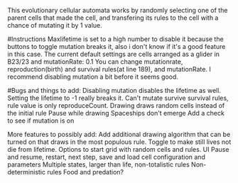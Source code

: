 This evolutionary cellular automata works by randomly selecting one of the parent cells that made the cell, and transfering its rules to the cell with a chance of mutating it by 1 value. 

#Instructions
Maxlifetime is set to a high number to disable it because the buttons to toggle mutation breaks it, also i don't know if it's a good feature in this case.
The current default settings are cells arranged as a glider in B23/23 and mutationRate: 0.1
You can change mutationrate, reproduction(birth) and survival rules(at line 189), and mutationRate.
I recommend disabling mutation a bit before it seems good.

#Bugs and things to add: 
Disabling mutation disables the lifetime as well. Setting the lifetime to -1 really breaks it.
Can't mutate survive survival rules, rule value is only reproduceCount. 
Drawing draws random cells instead of the initial rule 
Pause while drawing 
Spaceships don't emerge 
Add a check to see if mutation is on



More features to possibly add:
Add additional drawing algorithm that can be turned on that draws in the most populous rule.
Toggle to make still lives not die from lifetime.
Options to start grid with random cells and rules.
UI
Pause and resume, restart, next step, save and load cell configuration and parameters
Multiple states, larger than life, non-totalistic rules
Non-deterministic rules
Food and predation?
